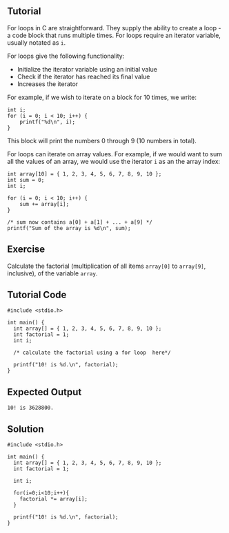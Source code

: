 Tutorial
--------

For loops in C are straightforward. They supply the ability to create a loop - a code block that runs multiple times. 
For loops require an iterator variable, usually notated as `i`.

For loops give the following functionality:

* Initialize the iterator variable using an initial value
* Check if the iterator has reached its final value
* Increases the iterator

For example, if we wish to iterate on a block for 10 times, we write:

    int i;
    for (i = 0; i < 10; i++) {
        printf("%d\n", i);
    }

This block will print the numbers 0 through 9 (10 numbers in total).

For loops can iterate on array values. For example, if we would want to sum all the values of an array, we would use
the iterator `i` as an the array index:

    int array[10] = { 1, 2, 3, 4, 5, 6, 7, 8, 9, 10 };
    int sum = 0;
    int i;
    
    for (i = 0; i < 10; i++) {
        sum += array[i];
    }

    /* sum now contains a[0] + a[1] + ... + a[9] */
    printf("Sum of the array is %d\n", sum);

Exercise
--------

Calculate the factorial (multiplication of all items `array[0]` to `array[9]`, inclusive), of the variable `array`.

Tutorial Code
-------------

    #include <stdio.h>

    int main() {
      int array[] = { 1, 2, 3, 4, 5, 6, 7, 8, 9, 10 };
      int factorial = 1;
      int i;

      /* calculate the factorial using a for loop  here*/

      printf("10! is %d.\n", factorial);
    }

Expected Output
---------------

    10! is 3628800.

Solution
--------

    #include <stdio.h>

    int main() {
      int array[] = { 1, 2, 3, 4, 5, 6, 7, 8, 9, 10 };
      int factorial = 1;

      int i;

      for(i=0;i<10;i++){
        factorial *= array[i];
      }

      printf("10! is %d.\n", factorial);
    }
